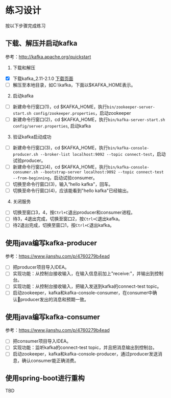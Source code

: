 # 练习设计

按以下步骤完成练习

## 下载、解压并启动kafka

参考：http://kafka.apache.org/quickstart

1. 下载和解压

- [X] 下载kafka_2.11-2.1.0 [下载页面](http://kafka.apache.org/downloads)
- [ ] 解压至本地目录，如C:\kafka，下面以$KAFKA_HOME表示。

2. 启动kafka

- [ ] 新建命令行窗口(1)，cd $KAFKA_HOME，执行`bin/zookeeper-server-start.sh config/zookeeper.properties`，启动zookeeper
- [ ] 新建命令行窗口(2)，cd $KAFKA_HOME，执行`bin/kafka-server-start.sh config/server.properties`, 启动kafka

3. 验证kafka启动成功

- [ ] 新建命令行窗口(3)，cd $KAFKA_HOME，执行`bin/kafka-console-producer.sh --broker-list localhost:9092 --topic connect-test`，启动试验producer。
- [ ] 新建命令行窗口(4)，cd $KAFKA_HOME，执行`bin/kafka-console-consumer.sh --bootstrap-server localhost:9092 --topic connect-test --from-beginning`，启动试验consumer。
- [ ] 切换至命令行窗口(3)，输入“hello kafka"，回车。
- [ ] 切换至命令行窗口(4)，应该能看到"hello kafka"已经输出。

4. 关闭服务

- [ ] 切换至窗口3，4，按`Ctrl+C`退出producer和consumer进程。
- [ ] 待3，4退出完成，切换至窗口2，按`Ctrl+C`退出kafka。
- [ ] 待2退出完成，切换至窗口1，按`Ctrl+C`退出kafka。

## 使用java编写kafka-producer

参考：https://www.jianshu.com/p/4760279b4ead

- [ ] 把producer项目导入IDEA。
- [ ] 实现功能：从控制台接收输入，在输入信息前加上"receive:"，并输出到控制台。
- [ ] 实现功能：从控制台接收输入，把输入发送到kafka的connect-test topic。
- [ ] 启动zookeeper，kafka和kafka-console-consumer，在consumer中确认producer发出的消息和预期一致。

## 使用java编写kafka-consumer

参考：https://www.jianshu.com/p/4760279b4ead

- [ ] 把consumer项目导入IDEA。
- [ ] 实现功能：监听kafka的connect-test topic，并且把消息输出到控制台。
- [ ] 启动zookeeper，kafka和kafka-console-producer，通过producer发送消息，确认consumer能正确消费。

## 使用spring-boot进行重构

TBD